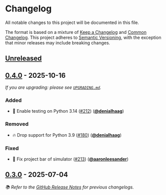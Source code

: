 <!-- Entries in each category are sorted by merge time, with the latest PRs appearing first. -->

# Changelog

All notable changes to this project will be documented in this file.

The format is based on a mixture of [Keep a Changelog] and [Common Changelog].
This project adheres to [Semantic Versioning], with the exception that minor releases may include breaking changes.

## [Unreleased]

## [0.4.0] - 2025-10-16

_If you are upgrading: please see [`UPGRADING.md`](UPGRADING.md#040)._

### Added

- 👷 Enable testing on Python 3.14 ([#212]) ([**@denialhaag**])

### Removed

- 🔥 Drop support for Python 3.9 ([#180]) ([**@denialhaag**])

### Fixed

- 🐛 Fix project bar of simulator ([#213]) ([**@aaronleesander**])

## [0.3.0] - 2025-07-04

_📚 Refer to the [GitHub Release Notes](https://github.com/munich-quantum-toolkit/yaqs/releases) for previous changelogs._

<!-- Version links -->

[unreleased]: https://github.com/munich-quantum-toolkit/yaqs/compare/v0.4.0...HEAD
[0.4.0]: https://github.com/munich-quantum-toolkit/yaqs/releases/tag/v0.4.0
[0.3.0]: https://github.com/munich-quantum-toolkit/yaqs/releases/tag/v0.3.0

<!-- PR links -->

[#213]: https://github.com/munich-quantum-toolkit/yaqs/pull/213
[#212]: https://github.com/munich-quantum-toolkit/yaqs/pull/212
[#180]: https://github.com/munich-quantum-toolkit/yaqs/pull/180

<!-- Contributor -->

[**@denialhaag**]: https://github.com/denialhaag
[**@aaronleesander**]: https://github.com/aaronleesander

<!-- General links -->

[Keep a Changelog]: https://keepachangelog.com/en/1.1.0/
[Common Changelog]: https://common-changelog.org
[Semantic Versioning]: https://semver.org/spec/v2.0.0.html
[GitHub Release Notes]: https://github.com/munich-quantum-toolkit/yaqs/releases
